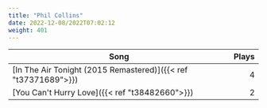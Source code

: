```yaml
---
title: "Phil Collins"
date: 2022-12-08/2022T07:02:12
weight: 401
---
```




 Song | Plays 
----- | -----:
[In The Air Tonight (2015 Remastered)]({{< ref "t37371689">}}) | 4
[You Can't Hurry Love]({{< ref "t38482660">}}) | 2
